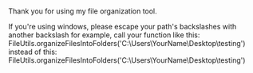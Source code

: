 
###
Thank you for using my file organization tool.

If you're using windows, please escape your path's backslashes with another backslash
for example, call your function like this: FileUtils.organizeFilesIntoFolders('C:\\Users\\YourName\\Desktop\\testing') instead of this: FileUtils.organizeFilesIntoFolders('C:\Users\YourName\Desktop\testing')
###